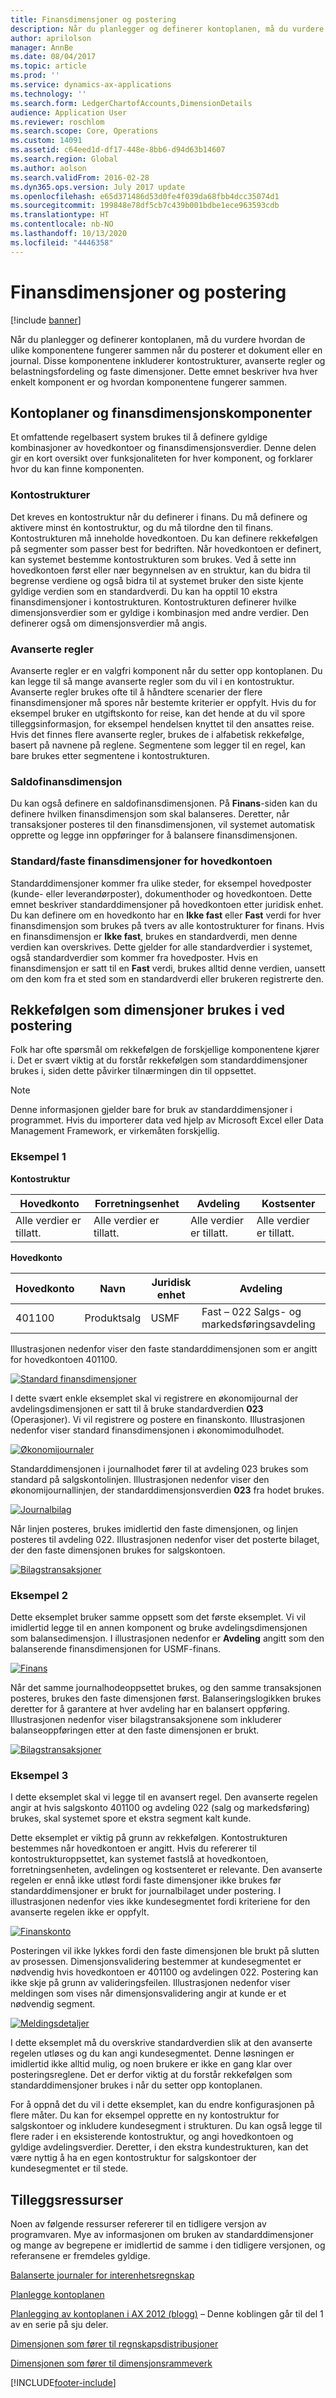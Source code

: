 ```yaml
---
title: Finansdimensjoner og postering
description: Når du planlegger og definerer kontoplanen, må du vurdere hvordan de ulike komponentene fungerer sammen når du posterer et dokument eller en journal. Disse komponentene inkluderer kontostrukturer, avanserte regler og belastningsfordeling og faste dimensjoner. Dette emnet beskriver hva hver enkelt komponent er og hvordan komponentene fungerer sammen.
author: aprilolson
manager: AnnBe
ms.date: 08/04/2017
ms.topic: article
ms.prod: ''
ms.service: dynamics-ax-applications
ms.technology: ''
ms.search.form: LedgerChartofAccounts,DimensionDetails
audience: Application User
ms.reviewer: roschlom
ms.search.scope: Core, Operations
ms.custom: 14091
ms.assetid: c64eed1d-df17-448e-8bb6-d94d63b14607
ms.search.region: Global
ms.author: aolson
ms.search.validFrom: 2016-02-28
ms.dyn365.ops.version: July 2017 update
ms.openlocfilehash: e65d371486d53d0fe4f039da68fbb4dcc35074d1
ms.sourcegitcommit: 199848e78df5cb7c439b001bdbe1ece963593cdb
ms.translationtype: HT
ms.contentlocale: nb-NO
ms.lasthandoff: 10/13/2020
ms.locfileid: "4446358"
---
```

# <a name="financial-dimensions-and-posting"></a>Finansdimensjoner og postering 

[!include [banner](../includes/banner.md)]

Når du planlegger og definerer kontoplanen, må du vurdere hvordan de ulike komponentene fungerer sammen når du posterer et dokument eller en journal. Disse komponentene inkluderer kontostrukturer, avanserte regler og belastningsfordeling og faste dimensjoner. Dette emnet beskriver hva hver enkelt komponent er og hvordan komponentene fungerer sammen.

## <a name="chart-of-accounts-and-financial-dimension-components"></a>Kontoplaner og finansdimensjonskomponenter

Et omfattende regelbasert system brukes til å definere gyldige kombinasjoner av hovedkontoer og finansdimensjonsverdier. Denne delen gir en kort oversikt over funksjonaliteten for hver komponent, og forklarer hvor du kan finne komponenten.

### <a name="account-structures"></a>Kontostrukturer

Det kreves en kontostruktur når du definerer i finans. Du må definere og aktivere minst én kontostruktur, og du må tilordne den til finans. Kontostrukturen må inneholde hovedkontoen. Du kan definere rekkefølgen på segmenter som passer best for bedriften. Når hovedkontoen er definert, kan systemet bestemme kontostrukturen som brukes. Ved å sette inn hovedkontoen først eller nær begynnelsen av en struktur, kan du bidra til begrense verdiene og også bidra til at systemet bruker den siste kjente gyldige verdien som en standardverdi. Du kan ha opptil 10 ekstra finansdimensjoner i kontostrukturen. Kontostrukturen definerer hvilke dimensjonsverdier som er gyldige i kombinasjon med andre verdier. Den definerer også om dimensjonsverdier må angis.

### <a name="advanced-rules"></a>Avanserte regler

Avanserte regler er en valgfri komponent når du setter opp kontoplanen. Du kan legge til så mange avanserte regler som du vil i en kontostruktur. Avanserte regler brukes ofte til å håndtere scenarier der flere finansdimensjoner må spores når bestemte kriterier er oppfylt. Hvis du for eksempel bruker en utgiftskonto for reise, kan det hende at du vil spore tilleggsinformasjon, for eksempel hendelsen knyttet til den ansattes reise. Hvis det finnes flere avanserte regler, brukes de i alfabetisk rekkefølge, basert på navnene på reglene. Segmentene som legger til en regel, kan bare brukes etter segmentene i kontostrukturen.

### <a name="balancing-dimension"></a>Saldofinansdimensjon

Du kan også definere en saldofinansdimensjonen. På **Finans**-siden kan du definere hvilken finansdimensjon som skal balanseres. Deretter, når transaksjoner posteres til den finansdimensjonen, vil systemet automatisk opprette og legge inn oppføringer for å balansere finansdimensjonen.

### <a name="defaultfixed-financial-dimensions-on-the-main-account"></a>Standard/faste finansdimensjoner for hovedkontoen

Standarddimensjoner kommer fra ulike steder, for eksempel hovedposter (kunde- eller leverandørposter), dokumenthoder og hovedkontoen. Dette emnet beskriver standarddimensjoner på hovedkontoen etter juridisk enhet. Du kan definere om en hovedkonto har en **Ikke fast** eller **Fast** verdi for hver finansdimensjon som brukes på tvers av alle kontostrukturer for finans. Hvis en finansdimensjon er **Ikke fast**, brukes en standardverdi, men denne verdien kan overskrives. Dette gjelder for alle standardverdier i systemet, også standardverdier som kommer fra hovedposter. Hvis en finansdimensjon er satt til en **Fast** verdi, brukes alltid denne verdien, uansett om den kom fra et sted som en standardverdi eller brukeren registrerte den.

## <a name="order-in-which-default-dimensions-are-applied-during-posting"></a>Rekkefølgen som dimensjoner brukes i ved postering

Folk har ofte spørsmål om rekkefølgen de forskjellige komponentene kjører i. Det er svært viktig at du forstår rekkefølgen som standarddimensjoner brukes i, siden dette påvirker tilnærmingen din til oppsettet.

> [!NOTE]
> Denne informasjonen gjelder bare for bruk av standarddimensjoner i programmet. Hvis du importerer data ved hjelp av Microsoft Excel eller Data Management Framework, er virkemåten forskjellig.

### <a name="example-1"></a>Eksempel 1

**Kontostruktur**

| Hovedkonto            | Forretningsenhet           | Avdeling              | Kostsenter             |
|-------------------------|-------------------------|-------------------------|-------------------------|
| Alle verdier er tillatt. | Alle verdier er tillatt. | Alle verdier er tillatt. | Alle verdier er tillatt. |

**Hovedkonto**

| Hovedkonto | Navn          | Juridisk enhet | Avdeling                                 |
|--------------|---------------|--------------|--------------------------------------------|
| 401100       | Produktsalg | USMF         | Fast – 022 Salgs- og markedsføringsavdeling |

Illustrasjonen nedenfor viser den faste standarddimensjonen som er angitt for hovedkontoen 401100.

[![Standard finansdimensjoner](./media/default-dimensions.png)](./media/default-dimensions.png)

I dette svært enkle eksemplet skal vi registrere en økonomijournal der avdelingsdimensjonen er satt til å bruke standardverdien **023** (Operasjoner). Vi vil registrere og postere en finanskonto. Illustrasjonen nedenfor viser standard finansdimensjonen i økonomimodulhodet.

[![Økonomijournaler](./media/general-journal.png)](./media/general-journal.png)

Standarddimensjonen i journalhodet fører til at avdeling 023 brukes som standard på salgskontolinjen. Illustrasjonen nedenfor viser den økonomijournallinjen, der standarddimensjonsverdien **023** fra hodet brukes.

[![Journalbilag](./media/journal-voucher.png)](./media/journal-voucher.png)

Når linjen posteres, brukes imidlertid den faste dimensjonen, og linjen posteres til avdeling 022. Illustrasjonen nedenfor viser det posterte bilaget, der den faste dimensjonen brukes for salgskontoen.

[![Bilagstransaksjoner](./media/voucher-transactions.png)](./media/voucher-transactions.png)

### <a name="example-2"></a>Eksempel 2

Dette eksemplet bruker samme oppsett som det første eksemplet. Vi vil imidlertid legge til en annen komponent og bruke avdelingsdimensjonen som balansedimensjon. I illustrasjonen nedenfor er **Avdeling** angitt som den balanserende finansdimensjonen for USMF-finans.

[![Finans](./media/ledger.png)](./media/ledger.png)

Når det samme journalhodeoppsettet brukes, og den samme transaksjonen posteres, brukes den faste dimensjonen først. Balanseringslogikken brukes deretter for å garantere at hver avdeling har en balansert oppføring. Illustrasjonen nedenfor viser bilagstransaksjonene som inkluderer balanseoppføringen etter at den faste dimensjonen er brukt.

[![Bilagstransaksjoner](./media/voucher-transactions2.png)](./media/voucher-transactions2.png)

### <a name="example-3"></a>Eksempel 3

I dette eksemplet skal vi legge til en avansert regel. Den avanserte regelen angir at hvis salgskonto 401100 og avdeling 022 (salg og markedsføring) brukes, skal systemet spore et ekstra segment kalt kunde.

Dette eksemplet er viktig på grunn av rekkefølgen. Kontostrukturen bestemmes når hovedkontoen er angitt. Hvis du refererer til kontostrukturoppsettet, kan systemet fastslå at hovedkontoen, forretningsenheten, avdelingen og kostsenteret er relevante. Den avanserte regelen er ennå ikke utløst fordi faste dimensjoner ikke brukes før standarddimensjoner er brukt for journalbilaget under postering. I illustrasjonen nedenfor vies ikke kundesegmentet fordi kriteriene for den avanserte regelen ikke er oppfylt.

[![Finanskonto](./media/drop-down.png)](./media/drop-down.png)

Posteringen vil ikke lykkes fordi den faste dimensjonen ble brukt på slutten av prosessen. Dimensjonsvalidering bestemmer at kundesegmentet er nødvendig hvis hovedkontoen er 401100 og avdelingen 022. Postering kan ikke skje på grunn av valideringsfeilen. Illustrasjonen nedenfor viser meldingen som vises når dimensjonsvalidering angir at kunde er et nødvendig segment.

[![Meldingsdetaljer](./media/message.png)](./media/message.png)

I dette eksemplet må du overskrive standardverdien slik at den avanserte regelen utløses og du kan angi kundesegmentet. Denne løsningen er imidlertid ikke alltid mulig, og noen brukere er ikke en gang klar over posteringsreglene. Det er derfor viktig at du forstår rekkefølgen som standarddimensjoner brukes i når du setter opp kontoplanen.

For å oppnå det du vil i dette eksemplet, kan du endre konfigurasjonen på flere måter. Du kan for eksempel opprette en ny kontostruktur for salgskontoer og inkludere kundesegment i strukturen. Du kan også legge til flere rader i en eksisterende kontostruktur, og angi hovedkontoen og gyldige avdelingsverdier. Deretter, i den ekstra kundestrukturen, kan det være nyttig å ha en egen kontostruktur for salgskontoer der kundesegmentet er til stede.

## <a name="additional-resources"></a>Tilleggsressurser 

Noen av følgende ressurser refererer til en tidligere versjon av programvaren. Mye av informasjonen om bruken av standarddimensjoner og mange av begrepene er imidlertid de samme i den tidligere versjonen, og referansene er fremdeles gyldige.

[Balanserte journaler for interenhetsregnskap](example-balanced-journals-interunit-accounting.md)

[Planlegge kontoplanen](plan-chart-of-accounts.md) 

[Planlegging av kontoplanen i AX 2012 (blogg)](https://blogs.msdn.microsoft.com/axsa/2014/06/12/planning-your-chart-of-accounts-in-ax-2012-part-1-of-7/) – Denne koblingen går til del 1 av en serie på sju deler.

[Dimensjonen som fører til regnskapsdistribusjoner](https://blogs.msdn.microsoft.com/ax_gfm_framework_team_blog/2013/12/16/dimension-defaulting-in-accounting-distributions-part-1-introduction/)

[Dimensjonen som fører til dimensjonsrammeverk](https://docs.microsoft.com/archive/blogs/ax_gfm_framework_team_blog/dimension-defaulting-part-1-financial-dimensions-discovery)


[!INCLUDE[footer-include](../../includes/footer-banner.md)]